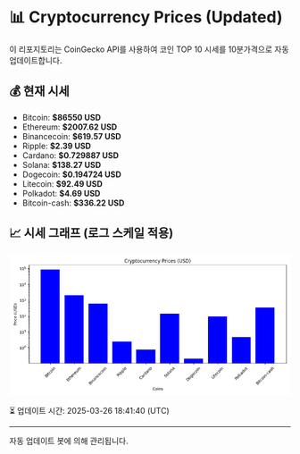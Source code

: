 
# 📊 Cryptocurrency Prices (Updated)

이 리포지토리는 CoinGecko API를 사용하여 코인 TOP 10 시세를 10분가격으로 자동 업데이트합니다.

## 💰 현재 시세
- Bitcoin: **$86550 USD**
- Ethereum: **$2007.62 USD**
- Binancecoin: **$619.57 USD**
- Ripple: **$2.39 USD**
- Cardano: **$0.729887 USD**
- Solana: **$138.27 USD**
- Dogecoin: **$0.194724 USD**
- Litecoin: **$92.49 USD**
- Polkadot: **$4.69 USD**
- Bitcoin-cash: **$336.22 USD**

## 📈 시세 그래프 (로그 스케일 적용)
![Crypto Prices](crypto_prices.png)

⏳ 업데이트 시간: 2025-03-26 18:41:40 (UTC)

---
자동 업데이트 봇에 의해 관리됩니다.
